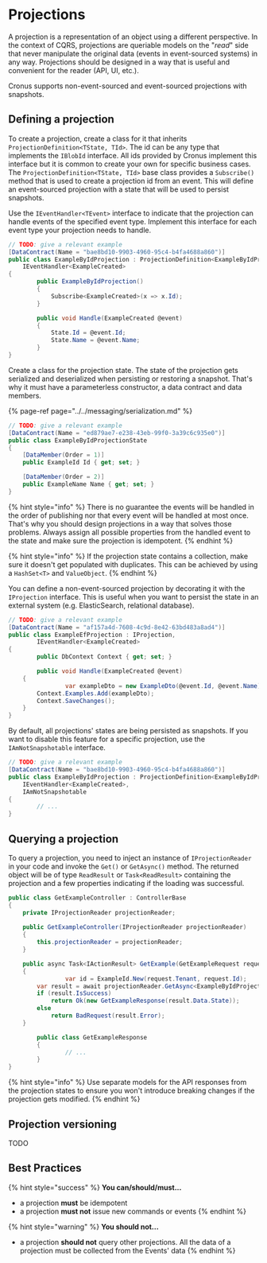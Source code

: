 # Projections

A projection is a representation of an object using a different perspective. In the context of CQRS, projections are queriable models on the "_read_" side that never manipulate the original data \(events in event-sourced systems\) in any way. Projections should be designed in a way that is useful and convenient for the reader \(API, UI, etc.\).

Cronus supports non-event-sourced and event-sourced projections with snapshots.

## Defining a projection

To create a projection, create a class for it that inherits `ProjectionDefinition<TState, TId>`. The id can be any type that implements the `IBlobId` interface. All ids provided by Cronus implement this interface but it is common to create your own for specific business cases. The `ProjectionDefinition<TState, TId>` base class provides a `Subscribe()` method that is used to create a projection id from an event. This will define an event-sourced projection with a state that will be used to persist snapshots.

Use the `IEventHandler<TEvent>` interface to indicate that the projection can handle events of the specified event type. Implement this interface for each event type your projection needs to handle.

```csharp
// TODO: give a relevant example
[DataContract(Name = "bae8bd10-9903-4960-95c4-b4fa4688a860")]
public class ExampleByIdProjection : ProjectionDefinition<ExampleByIdProjectionState, ExampleId>,
    IEventHandler<ExampleCreated>
{
		public ExampleByIdProjection()
		{
		    Subscribe<ExampleCreated>(x => x.Id);
		}

		public void Handle(ExampleCreated @event)
		{
		    State.Id = @event.Id;
		    State.Name = @event.Name;
		}
}
```

Create a class for the projection state. The state of the projection gets serialized and deserialized when persisting or restoring a snapshot. That's why it must have a parameterless constructor, a data contract and data members.

{% page-ref page="../../messaging/serialization.md" %}

```csharp
// TODO: give a relevant example
[DataContract(Name = "ed879ae7-e238-43eb-99f0-3a39c6c935e0")]
public class ExampleByIdProjectionState
{
    [DataMember(Order = 1)]
    public ExampleId Id { get; set; }

    [DataMember(Order = 2)]
    public ExampleName Name { get; set; }
}
```

{% hint style="info" %}
There is no guarantee the events will be handled in the order of publishing nor that every event will be handled at most once. That's why you should design projections in a way that solves those problems. Always assign all possible properties from the handled event to the state and make sure the projection is idempotent.
{% endhint %}

{% hint style="info" %}
If the projection state contains a collection, make sure it doesn't get populated with duplicates. This can be achieved by using a `HashSet<T>` and `ValueObject`.
{% endhint %}

You can define a non-event-sourced projection by decorating it with the `IProjection` interface. This is useful when you want to persist the state in an external system \(e.g. ElasticSearch, relational database\).

```csharp
// TODO: give a relevant example
[DataContract(Name = "af157a4d-7608-4c9d-8e42-63bd483a8ad4")]
public class ExampleEfProjection : IProjection,
        IEventHandler<ExampleCreated>
{
		public DbContext Context { get; set; }

		public void Handle(ExampleCreated @event)
    {
				var exampleDto = new ExampleDto(@event.Id, @event.Name);
        Context.Examples.Add(exampleDto);
        Context.SaveChanges();
    }
}
```

By default, all projections' states are being persisted as snapshots. If you want to disable this feature for a specific projection, use the `IAmNotSnapshotable` interface.

```csharp
// TODO: give a relevant example
[DataContract(Name = "bae8bd10-9903-4960-95c4-b4fa4688a860")]
public class ExampleByIdProjection : ProjectionDefinition<ExampleByIdProjectionState, ExampleId>,
    IEventHandler<ExampleCreated>,
    IAmNotSnapshotable
{
		// ...
}
```

## Querying a projection

To query a projection, you need to inject an instance of `IProjectionReader` in your code and invoke the `Get()` or `GetAsync()` method. The returned object will be of type `ReadResult` or `Task<ReadResult>` containing the projection and a few properties indicating if the loading was successful.

```csharp
public class GetExampleController : ControllerBase
{
    private IProjectionReader projectionReader;
    
    public GetExampleController(IProjectionReader projectionReader)
    {
        this.projectionReader = projectionReader;
    }

    public async Task<IActionResult> GetExample(GetExampleRequest request)
    {
				var id = ExampleId.New(request.Tenant, request.Id);
        var result = await projectionReader.GetAsync<ExampleByIdProjection>(id);
        if (result.IsSuccess)
            return Ok(new GetExampleResponse(result.Data.State));
        else
            return BadRequest(result.Error);
    }

		public class GetExampleResponse
		{
				// ...
		}
}
```

{% hint style="info" %}
Use separate models for the API responses from the projection states to ensure you won't introduce breaking changes if the projection gets modified.
{% endhint %}

## Projection versioning

TODO

## Best Practices

{% hint style="success" %}
**You can/should/must...**

* a projection **must** be idempotent
* a projection **must not** issue new commands or events
{% endhint %}

{% hint style="warning" %}
**You should not...**

* a projection **should not** query other projections. All the data of a projection must be collected from the Events' data
{% endhint %}

